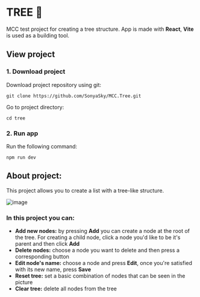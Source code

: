 # TREE :deciduous_tree:
MCC test project for creating a tree structure. App is made with **React**, **Vite** is used as a building tool. 

## View project
### 1. Download project
Download project repository using git:

```
git clone https://github.com/SonyaSky/MCC.Tree.git
```
Go to project directory:

```
cd tree
```
### 2. Run app
Run the following command:
```
npm run dev
```

## About project:
This project allows you to create a list with a tree-like structure.

![image](https://github.com/user-attachments/assets/a145537b-5203-43b1-8060-5afec76427f6)

### In this project you can:
- **Add new nodes:** by pressing **Add** you can create a node at the root of the tree. For creating a child node, click a node you'd like to be it's parent and then click **Add**
- **Delete nodes:** choose a node you want to delete and then press a corresponding button
- **Edit node's name:** choose a node and press **Edit**, once you're satisfied with its new name, press **Save**
- **Reset tree:** set a basic combination of nodes that can be seen in the picture
- **Clear tree:** delete all nodes from the tree
